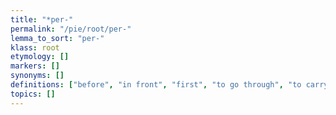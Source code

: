 ```yaml
---
title: "*per-"
permalink: "/pie/root/per-"
lemma_to_sort: "per-"
klass: root
etymology: []
markers: []
synonyms: []
definitions: ["before", "in front", "first", "to go through", "to carry forth", "fare", "to try", "dare", "risk", "to sell"]
topics: []
---
```

